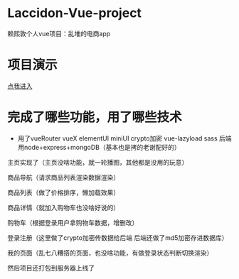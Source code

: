 # Laccidon-Vue-project
赖熙敦个人vue项目：乱堆的电商app

# 项目演示
[点我进入](http://139.196.121.18:80)

# 完成了哪些功能，用了哪些技术
- 用了vueRouter vueX elementUI miniUI crypto加密 vue-lazyload sass 后端用node+express+mongoDB（基本也是拷的老谢配好的）

主页实现了（主页没啥功能，就一轮播图，其他都是没用的玩意）

商品导航（请求商品列表渲染数据渲染）

商品列表（做了价格排序，懒加载效果）

商品详情（就加入购物车也没啥好说的）

购物车（根据登录用户拿购物车数据，增删改）

登录注册（这里做了crypto加密传数据给后端  后端还做了md5加密存进数据库）

我的页面（乱七八糟搭的页面，也没啥功能，有做登录状态判断切换渲染）

然后项目还打包到服务器上线了





